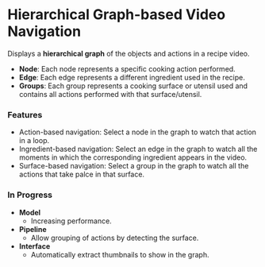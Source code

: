 # Hierarchical Graph-based Video Navigation

Displays a **hierarchical graph** of the objects and actions in a recipe video.
- **Node**: Each node represents a specific cooking action performed.
- **Edge**: Each edge represents a different ingredient used in the recipe.
- **Groups**: Each group represents a cooking surface or utensil used and contains all actions performed with that surface/utensil.

### Features
- Action-based navigation: Select a node in the graph to watch that action in a loop.
- Ingredient-based navigation: Select an edge in the graph to watch all the moments in which the corresponding ingredient appears in the video.
- Surface-based navigation: Select a group in the graph to watch all the actions that take palce in that surface.

### In Progress
- **Model**
  - Increasing performance.
- **Pipeline**
  - Allow grouping of actions by detecting the surface.
- **Interface**
  - Automatically extract thumbnails to show in the graph.
